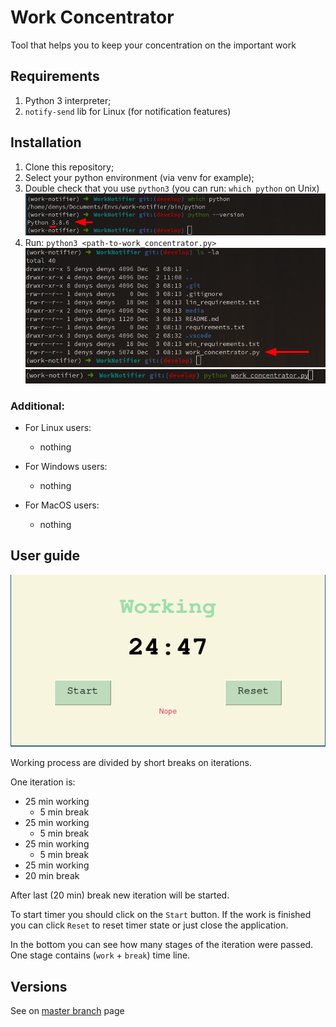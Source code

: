 # Work Concentrator

Tool that helps you to keep your concentration on the important work

## Requirements

1. Python 3 interpreter;
2. `notify-send` lib for Linux (for notification features) 

## Installation

1. Clone this repository;
2. Select your python environment (via venv for example);
3. Double check that you use `python3` (you can run: `which python` on Unix)
![Vesion example](./imgs/pyversion.png?raw=true)
4. Run: `python3 <path-to-work_concentrator.py>`
![Files in dir](./imgs/files_in_dir.png)
![Execution example](./imgs/pyexecution.png)

### Additional:
- For Linux users:
    - nothing

- For Windows users:
    - nothing

- For MacOS users:
    - nothing

## User guide

![Demo](./imgs/demo.png)

Working process are divided by short breaks on iterations. 

One iteration is:
- 25 min working
    - 5 min break
- 25 min working
    - 5 min break
- 25 min working
    - 5 min break
- 25 min working
- 20 min break

After last (20 min) break new iteration will be started.

To start timer you should click on the `Start` button.
If the work is finished you can click `Reset` to reset timer state or just close the application.

In the bottom you can see how many stages of the iteration were passed. One stage contains (`work` + `break`) time line.


## Versions

See on [master branch](https://github.com/DarkDream99/WorkConcentrator/) page